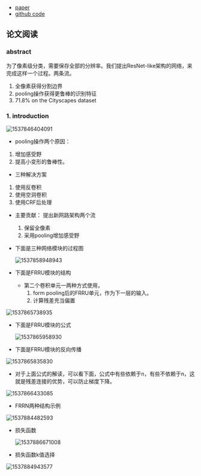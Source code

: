 * [paper](paper/2017-Full-Resolution%20Residual%20Networks%20for%20Semantic%20Segmentation%20in%20Street%20Scenes.pdf)
* [github code](https://github.com/jiye-ML/Semantic_Segmentation_FRRN)


## 论文阅读

### abstract

为了像素级分类，需要保存全部的分辨率。我们提出ResNet-like架构的网络，来完成这样一个过程。两条流。
1. 全像素获得分割边界
2. pooling操作获得更鲁棒的识别特征
3. 71.8% on the Cityscapes dataset 

### 1. introduction

![1537846404091](readme/FRRUs_example_output_and_abstract_structure.png)

* pooling操作两个原因：

1. 增加感受野
2. 提高小变形的鲁棒性。

* 三种解决方案

1. 使用反卷积
2. 使用空洞卷积
3. 使用CRF后处理

* 主要贡献： 提出新网路架构两个流

  1. 保留全像素
  2. 采用pooling增加感受野

* 下面是三种网络模块的过程图

  ![1537858948943](readme/FRRUs_网络表达图.png)

* 下面是FRRU模块的结构
  * 第二个卷积单元一两种方式使用，
    1.  form pooling后的FRRU单元，作为下一层的输入。
    2.  计算残差充当偏置

![1537865738935](readme/FRRUs_模块.png)

* 下面是FRRU模块的公式

  ![1537865958930](readme/FRRUs_模块对应的公式2.png)

* 下面是FRRU模块的反向传播

![1537865835830](readme/FRRUs_模块对应的公式.png)

* 对于上面公式的解读，可以看下面，公式中有些依赖于n，有些不依赖于n，这就是残差连接的优势，可以防止梯度下降。

![1537866433085](readme/FRRUs_模块反向传播公式解释.png)

* FRRN两种结构示例

![1537884482593](readme/FRRUs_两种架构.png)

* 损失函数

  ![1537886671008](readme/FRRUs_损失函数.png)

* 损失函数k值选择


![1537884943577](readme/FRRUs_损失函数的K的选择.png)

